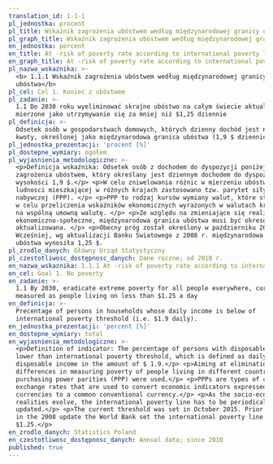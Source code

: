 ```yaml
---
translation_id: 1-1-1
pl_jednostka: procent
pl_title: Wskaźnik zagrożenia ubóstwem według międzynarodowej granicy ubóstwa
pl_graph_title: Wskaźnik zagrożenia ubóstwem według międzynarodowej granicy ubóstwa
en_jednostka: percent
en_title: At -risk of poverty rate according to international poverty line
en_graph_title: At -risk of poverty rate according to international poverty line
pl_nazwa_wskaznika: >-
  <b> 1.1.1 Wskaźnik zagrożenia ubóstwem według międzynarodowej granicy
  ubóstwa</b>
pl_cel: Cel 1. Koniec z ubóstwem
pl_zadanie: >-
  1.1 Do 2030 roku wyeliminować skrajne ubóstwo na całym świecie aktualnie
  mierzone jako utrzymywanie się za mniej niż $1,25 dziennie
pl_definicja: >-
  Odsetek osób w gospodarstwach domowych, których dzienny dochód jest niższy od
  kwoty, określonej jako międzynarodowa granica ubóstwa (1,9 $ dziennie).
pl_jednostka_prezentacji: 'procent [%]'
pl_dostepne_wymiary: ogółem
pl_wyjasnienia_metodologiczne: >-
  <p>Definicja wskaźnika: Odsetek osób z dochodem do dyspozycji poniżej progu
  zagrożenia ubóstwem, który określany jest dziennym dochodem do dyspozycji w
  wysokości 1,9 $.</p> <p>W celu zniwelowania różnic w mierzeniu ubóstwa
  ludnosci mieszkającej w różnych krajach zastosowano tzw. parytet siły
  nabywczej (PPP). </p> <p>PPP to rodzaj kursów wymiany walut, które stosuje się
  w celu przeliczenia wskaźników ekonomicznych wyrażonych w walutach krajowych
  na wspólną umowną walutę. </p> <p>Ze względu na zmieniające się realia
  ekonomiczno-społeczne, międzynarodowa granica ubóstwa musi być okresowo
  aktualizowana. </p> <p>Obecny próg został określony w październiku 2015.
  Wcześniej, wg aktualizacji Banku Światowego z 2008 r. międzynarodowa granica
  ubóstwa wynosiła 1,25 $.
pl_zrodlo_danych: Główny Urząd Statystyczny
pl_czestotliwosc_dostępnosc_danych: Dane roczne; od 2010 r.
en_nazwa_wskaznika: 1.1.1 At -risk of poverty rate according to international poverty line
en_cel: Goal 1. No poverty
en_zadanie: >-
  1.1 By 2030, eradicate extreme poverty for all people everywhere, currently
  measured as people living on less than $1.25 a day
en_definicja: >-
  Precentage of persons in households whose daily income is below of
  international poverty threshold (i.e. $1.9 daily).
en_jednostka_prezentacji: 'percent [%]'
en_dostepne_wymiary: total
en_wyjasnienia_metodologiczne: >-
  <p>Definition of indicator: The percentage of persons with disposable income
  lower than international poverty threshold, which is defined as daily
  disposable income in the amount of $ 1.9.</p> <p>Aiming at elimination of
  differences in measuring poverty of people living in different countries
  purchasing power parities (PPP) were used.</p> <p>PPPs are types of currency
  exchange rates that are used to convert economic indicators expressed in local
  currencies to a common conventional currency.</p> <p>As the socio-economic
  realities evolve, the international poverty line has to be periodically
  updated.</p> <p>The current threshold was set in October 2015. Prior to that,
  in the 2008 update the World Bank set the international poverty line at
  $1.25.</p>
en_zrodlo_danych: Statistics Poland
en_czestotliwosc_dostępnosc_danych: Annual data; since 2010
published: true
---
```

